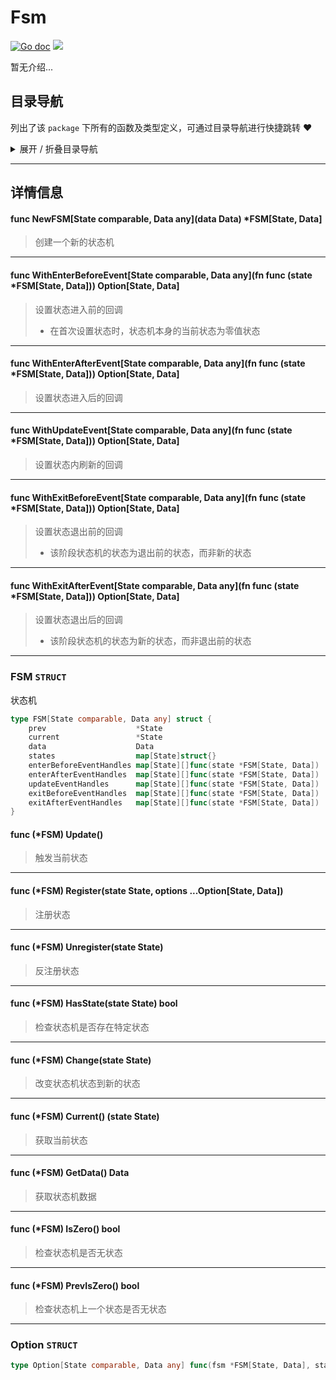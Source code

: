 # Fsm

[![Go doc](https://img.shields.io/badge/go.dev-reference-brightgreen?logo=go&logoColor=white&style=flat)](https://pkg.go.dev/github.com/kercylan98/minotaur)
![](https://img.shields.io/badge/Email-kercylan@gmail.com-green.svg?style=flat)

暂无介绍...


## 目录导航
列出了该 `package` 下所有的函数及类型定义，可通过目录导航进行快捷跳转 ❤️
<details>
<summary>展开 / 折叠目录导航</summary>


> 包级函数定义

|函数名称|描述
|:--|:--
|[NewFSM](#NewFSM)|创建一个新的状态机
|[WithEnterBeforeEvent](#WithEnterBeforeEvent)|设置状态进入前的回调
|[WithEnterAfterEvent](#WithEnterAfterEvent)|设置状态进入后的回调
|[WithUpdateEvent](#WithUpdateEvent)|设置状态内刷新的回调
|[WithExitBeforeEvent](#WithExitBeforeEvent)|设置状态退出前的回调
|[WithExitAfterEvent](#WithExitAfterEvent)|设置状态退出后的回调


> 类型定义

|类型|名称|描述
|:--|:--|:--
|`STRUCT`|[FSM](#struct_FSM)|状态机
|`STRUCT`|[Option](#struct_Option)|暂无描述...

</details>


***
## 详情信息
#### func NewFSM\[State comparable, Data any\](data Data) *FSM[State, Data]
<span id="NewFSM"></span>
> 创建一个新的状态机

***
#### func WithEnterBeforeEvent\[State comparable, Data any\](fn func (state *FSM[State, Data])) Option[State, Data]
<span id="WithEnterBeforeEvent"></span>
> 设置状态进入前的回调
>   - 在首次设置状态时，状态机本身的当前状态为零值状态

***
#### func WithEnterAfterEvent\[State comparable, Data any\](fn func (state *FSM[State, Data])) Option[State, Data]
<span id="WithEnterAfterEvent"></span>
> 设置状态进入后的回调

***
#### func WithUpdateEvent\[State comparable, Data any\](fn func (state *FSM[State, Data])) Option[State, Data]
<span id="WithUpdateEvent"></span>
> 设置状态内刷新的回调

***
#### func WithExitBeforeEvent\[State comparable, Data any\](fn func (state *FSM[State, Data])) Option[State, Data]
<span id="WithExitBeforeEvent"></span>
> 设置状态退出前的回调
>   - 该阶段状态机的状态为退出前的状态，而非新的状态

***
#### func WithExitAfterEvent\[State comparable, Data any\](fn func (state *FSM[State, Data])) Option[State, Data]
<span id="WithExitAfterEvent"></span>
> 设置状态退出后的回调
>   - 该阶段状态机的状态为新的状态，而非退出前的状态

***
<span id="struct_FSM"></span>
### FSM `STRUCT`
状态机
```go
type FSM[State comparable, Data any] struct {
	prev                    *State
	current                 *State
	data                    Data
	states                  map[State]struct{}
	enterBeforeEventHandles map[State][]func(state *FSM[State, Data])
	enterAfterEventHandles  map[State][]func(state *FSM[State, Data])
	updateEventHandles      map[State][]func(state *FSM[State, Data])
	exitBeforeEventHandles  map[State][]func(state *FSM[State, Data])
	exitAfterEventHandles   map[State][]func(state *FSM[State, Data])
}
```
#### func (*FSM) Update()
> 触发当前状态
***
#### func (*FSM) Register(state State, options ...Option[State, Data])
> 注册状态
***
#### func (*FSM) Unregister(state State)
> 反注册状态
***
#### func (*FSM) HasState(state State)  bool
> 检查状态机是否存在特定状态
***
#### func (*FSM) Change(state State)
> 改变状态机状态到新的状态
***
#### func (*FSM) Current() (state State)
> 获取当前状态
***
#### func (*FSM) GetData()  Data
> 获取状态机数据
***
#### func (*FSM) IsZero()  bool
> 检查状态机是否无状态
***
#### func (*FSM) PrevIsZero()  bool
> 检查状态机上一个状态是否无状态
***
<span id="struct_Option"></span>
### Option `STRUCT`

```go
type Option[State comparable, Data any] func(fsm *FSM[State, Data], state State)
```
